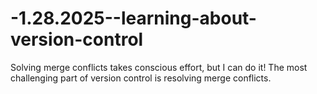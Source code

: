# -1.28.2025--learning-about-version-control
Solving merge conflicts takes conscious effort, but I can do it!
The most challenging part of version control is resolving merge conflicts.
